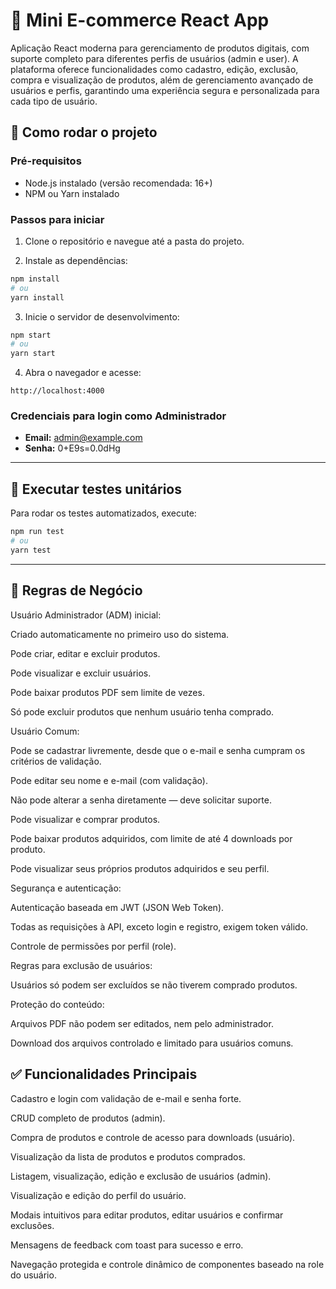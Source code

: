 # 🛒 Mini E-commerce React App

Aplicação React moderna para gerenciamento de produtos digitais, com suporte completo para diferentes perfis de usuários (admin e user). A plataforma oferece funcionalidades como cadastro, edição, exclusão, compra e visualização de produtos, além de gerenciamento avançado de usuários e perfis, garantindo uma experiência segura e personalizada para cada tipo de usuário.

## 🚀 Como rodar o projeto

### Pré-requisitos

- Node.js instalado (versão recomendada: 16+)
- NPM ou Yarn instalado

### Passos para iniciar

1. Clone o repositório e navegue até a pasta do projeto.

2. Instale as dependências:

```bash
npm install
# ou
yarn install
```

3. Inicie o servidor de desenvolvimento:

```bash
npm start
# ou
yarn start
```

4. Abra o navegador e acesse:

```
http://localhost:4000
```

### Credenciais para login como Administrador

- **Email:** admin@example.com
- **Senha:** 0+E9s=0.0dHg

---

## 🧪 Executar testes unitários

Para rodar os testes automatizados, execute:

```bash
npm run test
# ou
yarn test
```

---

## 🧠 Regras de Negócio

Usuário Administrador (ADM) inicial:

Criado automaticamente no primeiro uso do sistema.

Pode criar, editar e excluir produtos.

Pode visualizar e excluir usuários.

Pode baixar produtos PDF sem limite de vezes.

Só pode excluir produtos que nenhum usuário tenha comprado.

Usuário Comum:

Pode se cadastrar livremente, desde que o e-mail e senha cumpram os critérios de validação.

Pode editar seu nome e e-mail (com validação).

Não pode alterar a senha diretamente — deve solicitar suporte.

Pode visualizar e comprar produtos.

Pode baixar produtos adquiridos, com limite de até 4 downloads por produto.

Pode visualizar seus próprios produtos adquiridos e seu perfil.

Segurança e autenticação:

Autenticação baseada em JWT (JSON Web Token).

Todas as requisições à API, exceto login e registro, exigem token válido.

Controle de permissões por perfil (role).

Regras para exclusão de usuários:

Usuários só podem ser excluídos se não tiverem comprado produtos.

Proteção do conteúdo:

Arquivos PDF não podem ser editados, nem pelo administrador.

Download dos arquivos controlado e limitado para usuários comuns.

## ✅ Funcionalidades Principais

Cadastro e login com validação de e-mail e senha forte.

CRUD completo de produtos (admin).

Compra de produtos e controle de acesso para downloads (usuário).

Visualização da lista de produtos e produtos comprados.

Listagem, visualização, edição e exclusão de usuários (admin).

Visualização e edição do perfil do usuário.

Modais intuitivos para editar produtos, editar usuários e confirmar exclusões.

Mensagens de feedback com toast para sucesso e erro.

Navegação protegida e controle dinâmico de componentes baseado na role do usuário.

```

```

